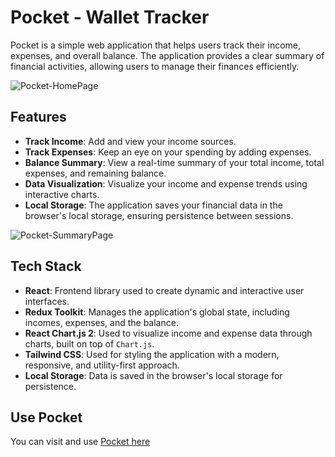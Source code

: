 # Pocket - Wallet Tracker

Pocket is a simple web application that helps users track their income, expenses, and overall balance. The application provides a clear summary of financial activities, allowing users to manage their finances efficiently.

![Pocket-HomePage](https://github.com/user-attachments/assets/d42f0aba-c83d-4f2f-9a9e-ba46ce1e8d98)

## Features

- **Track Income**: Add and view your income sources.
- **Track Expenses**: Keep an eye on your spending by adding expenses.
- **Balance Summary**: View a real-time summary of your total income, total expenses, and remaining balance.
- **Data Visualization**: Visualize your income and expense trends using interactive charts.
- **Local Storage**: The application saves your financial data in the browser's local storage, ensuring persistence between sessions.

![Pocket-SummaryPage](https://github.com/user-attachments/assets/6bd737c3-8391-4768-a517-e4e6939e7694)

## Tech Stack

- **React**: Frontend library used to create dynamic and interactive user interfaces.
- **Redux Toolkit**: Manages the application's global state, including incomes, expenses, and the balance.
- **React Chart.js 2**: Used to visualize income and expense data through charts, built on top of `Chart.js`.
- **Tailwind CSS**: Used for styling the application with a modern, responsive, and utility-first approach.
- **Local Storage**: Data is saved in the browser's local storage for persistence.

## Use Pocket
You can visit and use [Pocket here](https://pocket-wallet-tracker.netlify.app/) 
